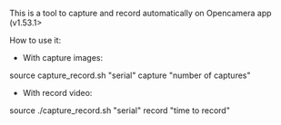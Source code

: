 This is a tool to capture and record automatically on Opencamera app (v1.53.1>

How to use it:
- With capture images:

source capture_record.sh "serial" capture "number of captures"

- With record video:

source ./capture_record.sh "serial" record "time to record"
